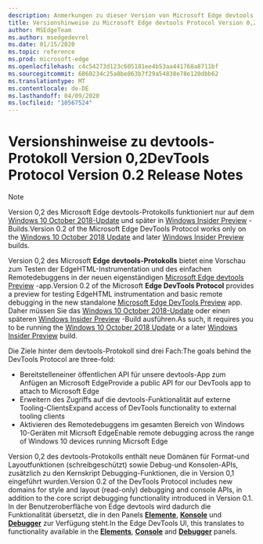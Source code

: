 ```yaml
---
description: Anmerkungen zu dieser Version von Microsoft Edge devtools Protocol, Version 0,2
title: Versionshinweise zu Microsoft Edge devtools Protocol Version 0,2
author: MSEdgeTeam
ms.author: msedgedevrel
ms.date: 01/15/2020
ms.topic: reference
ms.prod: microsoft-edge
ms.openlocfilehash: c4c54273d123c605181ee4b53aa441768a8711bf
ms.sourcegitcommit: 6860234c25a8be863b7f29a54838e78e120dbb62
ms.translationtype: MT
ms.contentlocale: de-DE
ms.lasthandoff: 04/09/2020
ms.locfileid: "10567524"
---
```

# <span data-ttu-id="2215b-103">Versionshinweise zu devtools-Protokoll Version 0,2</span><span class="sxs-lookup"><span data-stu-id="2215b-103">DevTools Protocol Version 0.2 Release Notes</span></span>

> [!NOTE]
> <span data-ttu-id="2215b-104">Version 0,2 des Microsoft Edge devtools-Protokolls funktioniert nur auf dem [Windows 10 October 2018-Update](/windows/uwp/whats-new/windows-10-build-17763) und später in [Windows Insider Preview](https://insider.windows.com/getting-started/) -Builds.</span><span class="sxs-lookup"><span data-stu-id="2215b-104">Version 0.2 of the Microsoft Edge DevTools Protocol works only on the [Windows 10 October 2018 Update](/windows/uwp/whats-new/windows-10-build-17763) and later [Windows Insider Preview](https://insider.windows.com/getting-started/) builds.</span></span>

<span data-ttu-id="2215b-105">Version 0,2 des Microsoft **Edge devtools-Protokolls** bietet eine Vorschau zum Testen der EdgeHTML-Instrumentation und des einfachen Remotedebuggens in der neuen eigenständigen [Microsoft Edge devtools Preview](https://www.microsoft.com/store/p/microsoft-edge-devtools-preview/9mzbfrmz0mnj?activetab=pivot%3aoverviewtab) -app.</span><span class="sxs-lookup"><span data-stu-id="2215b-105">Version 0.2 of the Microsoft **Edge DevTools Protocol** provides a preview for testing EdgeHTML instrumentation and basic remote debugging in the new standalone [Microsoft Edge DevTools Preview](https://www.microsoft.com/store/p/microsoft-edge-devtools-preview/9mzbfrmz0mnj?activetab=pivot%3aoverviewtab) app.</span></span> <span data-ttu-id="2215b-106">Daher müssen Sie das [Windows 10 October 2018-Update](/windows/uwp/whats-new/windows-10-build-17763) oder einen späteren [Windows Insider Preview](https://insider.windows.com/getting-started/) -Build ausführen.</span><span class="sxs-lookup"><span data-stu-id="2215b-106">As such, it requires you to be running the [Windows 10 October 2018 Update](/windows/uwp/whats-new/windows-10-build-17763) or a later [Windows Insider Preview](https://insider.windows.com/getting-started/) build.</span></span>

<span data-ttu-id="2215b-107">Die Ziele hinter dem devtools-Protokoll sind drei Fach:</span><span class="sxs-lookup"><span data-stu-id="2215b-107">The goals behind the DevTools Protocol are three-fold:</span></span>

 - <span data-ttu-id="2215b-108">Bereitstelleneiner öffentlichen API für unsere devtools-App zum Anfügen an Microsoft Edge</span><span class="sxs-lookup"><span data-stu-id="2215b-108">Provide a public API for our DevTools app to attach to Microsoft Edge</span></span>
 - <span data-ttu-id="2215b-109">Erweitern des Zugriffs auf die devtools-Funktionalität auf externe Tooling-Clients</span><span class="sxs-lookup"><span data-stu-id="2215b-109">Expand access of DevTools functionality to external tooling clients</span></span>
 - <span data-ttu-id="2215b-110">Aktivieren des Remotedebuggens im gesamten Bereich von Windows 10-Geräten mit Micrsoft Edge</span><span class="sxs-lookup"><span data-stu-id="2215b-110">Enable remote debugging across the range of Windows 10 devices running Micrsoft Edge</span></span> 

<span data-ttu-id="2215b-111">Version 0,2 des devtools-Protokolls enthält neue Domänen für Format-und Layoutfunktionen (schreibgeschützt) sowie Debug-und Konsolen-APIs, zusätzlich zu den Kernskript Debugging-Funktionen, die in Version 0,1 eingeführt wurden.</span><span class="sxs-lookup"><span data-stu-id="2215b-111">Version 0.2 of the DevTools Protocol includes new domains for style and layout (read-only) debugging and console APIs, in addition to the core script debugging functionality introduced in Version 0.1.</span></span> <span data-ttu-id="2215b-112">In der Benutzeroberfläche von Edge devtools wird dadurch die Funktionalität übersetzt, die in den Panels [**Elemente**](../../devtools-guide/elements.md), [**Konsole**](../../devtools-guide/console.md) und [**Debugger**](../../devtools-guide/debugger.md) zur Verfügung steht.</span><span class="sxs-lookup"><span data-stu-id="2215b-112">In the Edge DevTools UI, this translates to functionality available in the [**Elements**](../../devtools-guide/elements.md), [**Console**](../../devtools-guide/console.md) and [**Debugger**](../../devtools-guide/debugger.md)  panels.</span></span>
